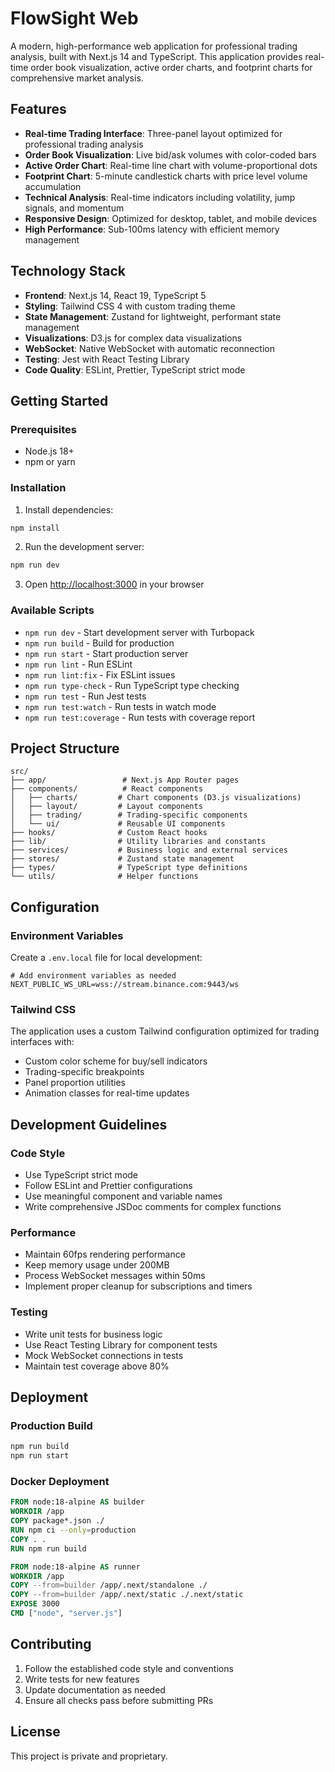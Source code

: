 # FlowSight Web

A modern, high-performance web application for professional trading analysis, built with Next.js 14 and TypeScript. This application provides real-time order book visualization, active order charts, and footprint charts for comprehensive market analysis.

## Features

- **Real-time Trading Interface**: Three-panel layout optimized for professional trading analysis
- **Order Book Visualization**: Live bid/ask volumes with color-coded bars
- **Active Order Chart**: Real-time line chart with volume-proportional dots
- **Footprint Chart**: 5-minute candlestick charts with price level volume accumulation
- **Technical Analysis**: Real-time indicators including volatility, jump signals, and momentum
- **Responsive Design**: Optimized for desktop, tablet, and mobile devices
- **High Performance**: Sub-100ms latency with efficient memory management

## Technology Stack

- **Frontend**: Next.js 14, React 19, TypeScript 5
- **Styling**: Tailwind CSS 4 with custom trading theme
- **State Management**: Zustand for lightweight, performant state management
- **Visualizations**: D3.js for complex data visualizations
- **WebSocket**: Native WebSocket with automatic reconnection
- **Testing**: Jest with React Testing Library
- **Code Quality**: ESLint, Prettier, TypeScript strict mode

## Getting Started

### Prerequisites

- Node.js 18+ 
- npm or yarn

### Installation

1. Install dependencies:
```bash
npm install
```

2. Run the development server:
```bash
npm run dev
```

3. Open [http://localhost:3000](http://localhost:3000) in your browser

### Available Scripts

- `npm run dev` - Start development server with Turbopack
- `npm run build` - Build for production
- `npm run start` - Start production server
- `npm run lint` - Run ESLint
- `npm run lint:fix` - Fix ESLint issues
- `npm run type-check` - Run TypeScript type checking
- `npm run test` - Run Jest tests
- `npm run test:watch` - Run tests in watch mode
- `npm run test:coverage` - Run tests with coverage report

## Project Structure

```
src/
├── app/                 # Next.js App Router pages
├── components/          # React components
│   ├── charts/         # Chart components (D3.js visualizations)
│   ├── layout/         # Layout components
│   ├── trading/        # Trading-specific components
│   └── ui/             # Reusable UI components
├── hooks/              # Custom React hooks
├── lib/                # Utility libraries and constants
├── services/           # Business logic and external services
├── stores/             # Zustand state management
├── types/              # TypeScript type definitions
└── utils/              # Helper functions
```

## Configuration

### Environment Variables

Create a `.env.local` file for local development:

```env
# Add environment variables as needed
NEXT_PUBLIC_WS_URL=wss://stream.binance.com:9443/ws
```

### Tailwind CSS

The application uses a custom Tailwind configuration optimized for trading interfaces with:
- Custom color scheme for buy/sell indicators
- Trading-specific breakpoints
- Panel proportion utilities
- Animation classes for real-time updates

## Development Guidelines

### Code Style

- Use TypeScript strict mode
- Follow ESLint and Prettier configurations
- Use meaningful component and variable names
- Write comprehensive JSDoc comments for complex functions

### Performance

- Maintain 60fps rendering performance
- Keep memory usage under 200MB
- Process WebSocket messages within 50ms
- Implement proper cleanup for subscriptions and timers

### Testing

- Write unit tests for business logic
- Use React Testing Library for component tests
- Mock WebSocket connections in tests
- Maintain test coverage above 80%

## Deployment

### Production Build

```bash
npm run build
npm run start
```

### Docker Deployment

```dockerfile
FROM node:18-alpine AS builder
WORKDIR /app
COPY package*.json ./
RUN npm ci --only=production
COPY . .
RUN npm run build

FROM node:18-alpine AS runner
WORKDIR /app
COPY --from=builder /app/.next/standalone ./
COPY --from=builder /app/.next/static ./.next/static
EXPOSE 3000
CMD ["node", "server.js"]
```

## Contributing

1. Follow the established code style and conventions
2. Write tests for new features
3. Update documentation as needed
4. Ensure all checks pass before submitting PRs

## License

This project is private and proprietary.
